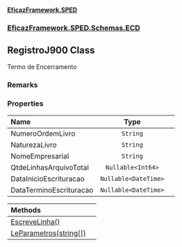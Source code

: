 #### [EficazFramework.SPED](EficazFrameworkSPED.md 'EficazFramework SPED')
### [EficazFramework.SPED.Schemas.ECD](EficazFramework.SPED.Schemas.ECD.md 'EficazFramework.SPED.Schemas.ECD')

## RegistroJ900 Class

Termo de Encerramento

### Remarks
### Properties

| Name | Type | |
| :--- | :---: | :--- |
| NumeroOrdemLivro | `String` |  |
| NaturezaLivro | `String` |  |
| NomeEmpresarial | `String` |  |
| QtdeLinhasArquivoTotal | `Nullable<Int64>` |  |
| DataInicioEscrituracao | `Nullable<DateTime>` |  |
| DataTerminoEscrituracao | `Nullable<DateTime>` |  |

| Methods | |
| :--- | :--- |
| [EscreveLinha()](EficazFramework.SPED.Schemas.ECD/RegistroJ900/EscreveLinha().md 'EficazFramework.SPED.Schemas.ECD.RegistroJ900.EscreveLinha()') | |
| [LeParametros(string[])](EficazFramework.SPED.Schemas.ECD/RegistroJ900/LeParametros(string[]).md 'EficazFramework.SPED.Schemas.ECD.RegistroJ900.LeParametros(string[])') | |
